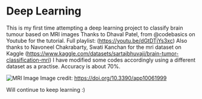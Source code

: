 # Deep Learning

This is my first time attempting a deep learning project to classify brain tumour based on MRI images
Thanks to Dhaval Patel, from @codebasics on Youtube for the tutorial.
Full playlist: (https://youtu.be/dGtDTjYs3xc)
Also thanks to Navoneel Chakrabarty, Swati Kanchan for the mri dataset on Kaggle
(https://www.kaggle.com/datasets/sartajbhuvaji/brain-tumor-classification-mri)
I have modified some codes accordingly using a different dataset as a practise.
Accuracy is about 70%.

![MRI Image]([https://www.mdpi.com/2076-3417/10/6/1999])
Image credit: https://doi.org/10.3390/app10061999


Will continue to keep learning :)


